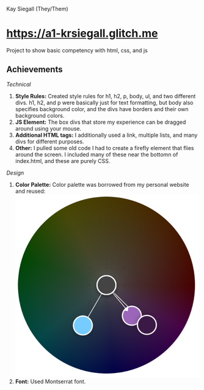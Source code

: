 Kay Siegall (They/Them)

https://a1-krsiegall.glitch.me
===

Project to show basic competency with html, css, and js

Achievements
---

*Technical*
1. **Style Rules:** Created style rules for h1, h2, p, body, ul, and two different divs. h1, h2, and p were basically just for text formatting, but body also specifies background color, and the divs have borders and their own background colors.
2. **JS Element:** The box divs that store my experience can be dragged around using your mouse.
3. **Additional HTML tags:** I additionally used a link, multiple lists, and many divs for different purposes.
4. **Other:** I pulled some old code I had to create a firefly element that flies around the screen. I included many of these near the bottomn of index.html, and these are purely CSS.

*Design*
1. **Color Palette:** Color palette was borrowed from my personal website and reused:
![](color_wheel.png)
2. **Font:** Used Montserrat font.
